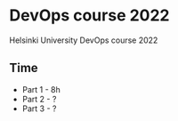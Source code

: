 # DevOps course 2022
Helsinki University DevOps course 2022

## Time
- Part 1 - 8h
- Part 2 - ?
- Part 3 - ?
